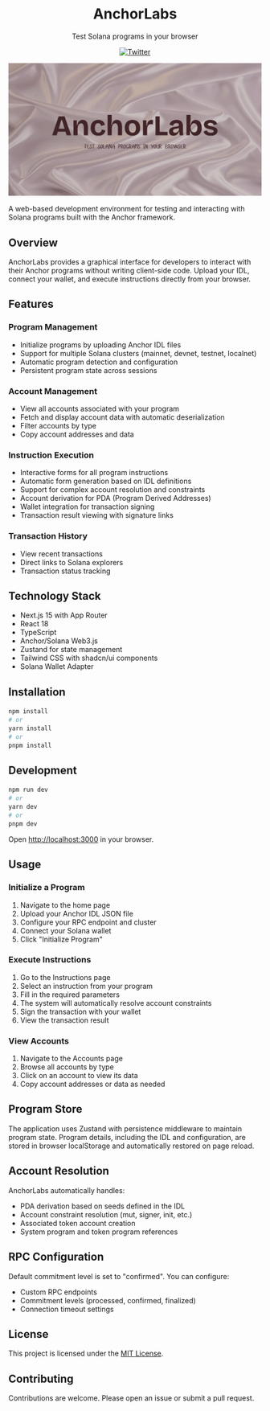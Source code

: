 <div align="center">
  <h1>AnchorLabs</h1>
  <p>Test Solana programs in your browser</p>
  
  <a class="header-badge" target="_blank" href="https://twitter.com/solixdb"> <img alt="Twitter" src="https://img.shields.io/badge/@solixdb-000000?style=for-the-badge&logo=x&logoColor=white"> </a>

  <img
    src="./public/open-graph.png"
    alt="cover-image"
  />
</div>

A web-based development environment for testing and interacting with Solana programs built with the Anchor framework.

## Overview

AnchorLabs provides a graphical interface for developers to interact with their Anchor programs without writing client-side code. Upload your IDL, connect your wallet, and execute instructions directly from your browser.

## Features

### Program Management
- Initialize programs by uploading Anchor IDL files
- Support for multiple Solana clusters (mainnet, devnet, testnet, localnet)
- Automatic program detection and configuration
- Persistent program state across sessions

### Account Management
- View all accounts associated with your program
- Fetch and display account data with automatic deserialization
- Filter accounts by type
- Copy account addresses and data

### Instruction Execution
- Interactive forms for all program instructions
- Automatic form generation based on IDL definitions
- Support for complex account resolution and constraints
- Account derivation for PDA (Program Derived Addresses)
- Wallet integration for transaction signing
- Transaction result viewing with signature links

### Transaction History
- View recent transactions
- Direct links to Solana explorers
- Transaction status tracking

## Technology Stack

- Next.js 15 with App Router
- React 18
- TypeScript
- Anchor/Solana Web3.js
- Zustand for state management
- Tailwind CSS with shadcn/ui components
- Solana Wallet Adapter

## Installation

```bash
npm install
# or
yarn install
# or
pnpm install
```

## Development

```bash
npm run dev
# or
yarn dev
# or
pnpm dev
```

Open [http://localhost:3000](http://localhost:3000) in your browser.

## Usage

### Initialize a Program

1. Navigate to the home page
2. Upload your Anchor IDL JSON file
3. Configure your RPC endpoint and cluster
4. Connect your Solana wallet
5. Click "Initialize Program"

### Execute Instructions

1. Go to the Instructions page
2. Select an instruction from your program
3. Fill in the required parameters
4. The system will automatically resolve account constraints
5. Sign the transaction with your wallet
6. View the transaction result

### View Accounts

1. Navigate to the Accounts page
2. Browse all accounts by type
3. Click on an account to view its data
4. Copy account addresses or data as needed

## Program Store

The application uses Zustand with persistence middleware to maintain program state. Program details, including the IDL and configuration, are stored in browser localStorage and automatically restored on page reload.

## Account Resolution

AnchorLabs automatically handles:
- PDA derivation based on seeds defined in the IDL
- Account constraint resolution (mut, signer, init, etc.)
- Associated token account creation
- System program and token program references

## RPC Configuration

Default commitment level is set to "confirmed". You can configure:
- Custom RPC endpoints
- Commitment levels (processed, confirmed, finalized)
- Connection timeout settings

## License
This project is licensed under the [MIT License](LICENSE).

## Contributing

Contributions are welcome. Please open an issue or submit a pull request.
